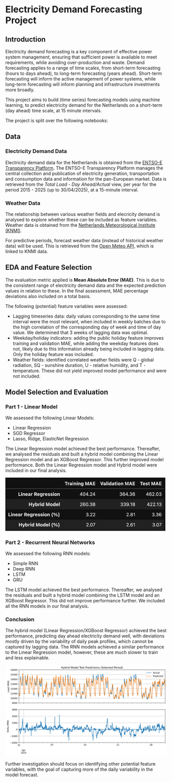 # Electricity Demand Forecasting Project

## Introduction
Electricity demand forecasting is a key component of effective power system management, ensuring that sufficient power is available to meet requirements, while avoiding over-production and waste. Demand forecasting applies to a range of time scales, from short-term forecasting (hours to days ahead), to long-term forecasting (years ahead). Short-term forecasting will inform the active management of power systems, while long-term forecasting will inform planning and infrastructure investments more broadly.

This project aims to build (time series) forecasting models using machine learning, to predict electricity demand for the Netherlands on a short-term (day ahead) time scale, at 15 minute intervals.

The project is split over the following notebooks:

## Data
### Electricity Demand Data
Electricity demand data for the Netherlands is obtained from the [ENTSO-E Transparency Platform](https://transparency.entsoe.eu/). The ENTSO-E Transparency Platform manages the central collection and publication of electricity generation, transportation and consumption data and information for the pan-European market. Data is retrieved from the _Total Load - Day Ahead/Actual_ view, per year for the period 2015 - 2025 (up to 30/04/2025), at a 15-minute interval.

### Weather Data
The relationship between various weather fields and elecricity demand is analysed to explore whether these can be included as feature variables. Weather data is obtained from the [Netherlands Meteorological Institute (KNMI)](https://www.knmi.nl/nederland-nu/klimatologie/uurgegevens).

For predictive periods, forecast weather data (instead of historical weather data) will be used. This is retrieved from the [Open Meteo API](https://open-meteo.com/en/docs/historical-forecast-api), which is linked to KNMI data.

## EDA and Feature Selection
The evaluation metric applied is **Mean Absolute Error (MAE)**. This is due to the consistent range of electricity demand data and the expected prediction values in relation to these. In the final assessment, MAE percentage deviations also included on a total basis.

The following (potential) feature variables were assessed:
- Lagging timeseries data: daily values corresponding to the same time interval were the most relevant, when included in weekly batches due to the high correlation of the corresponding day of week and time of day value. We determined that 3 weeks of lagging data was optimal.
- Weekday/holiday indicators: adding the public holiday feature improves training and validation MAE, while adding the weekday features does not, likely due to this information already being included in lagging data. Only the holiday feature was included.
- Weather fields: identified correlated weather fields were Q - global radiation, SQ - sunshine duration, U - relative humidity, and T - temperature. These did not yield improved model performance and were not included.

## Model Selection and Evaluation
### Part 1 - Linear Model
We assessed the following Linear Models:
- Linear Regression
- SGD Regressor
- Lasso, Ridge, ElasticNet Regression

The Linear Regression model achieved the best performance. Thereafter, we analysed the residuals and built a hybrid model combining the Linear Regression model and an XGBoost Regressor. This further improved model performance. Both the Linear Regression model and Hybrid model were included in our final analysis.

<img src="https://github.com/pdmasson/electricity-demand-forecasting/blob/main/images/linear-model.png" width=500 />

### Part 2 - Recurrent Neural Networks
We assessed the following RNN models:
- Simple RNN
- Deep RNN
- LSTM
- GRU

The LSTM model achieved the best performance. Thereafter, we analysed the residuals and built a hybrid model combining the LSTM model and an XGBoost Regressor. This did not improve performance further. We included all the RNN models in our final analysis.

### Conclusion
The hybrid model (Linear Regression/XGBoost Regressor) achieved the best performance, predicting day ahead electricity demand well, with deviations mostly driven by the variability of daily peak profiles, which cannot be captured by lagging data. The RNN models achieved a similar performance to the Linear Regression model, however, these are much slower to train and less explainable.

![](https://github.com/pdmasson/electricity-demand-forecasting/blob/main/images/test-predictions.png)

Further investigation should focus on identifying other potential feature variables, with the goal of capturing more of the daily variability in the model forecast.








